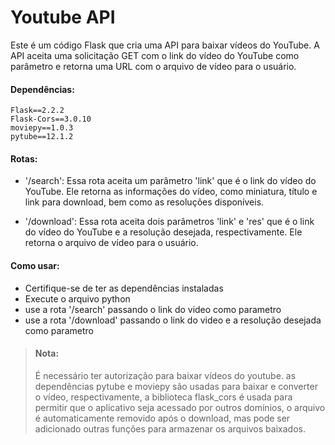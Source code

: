 # Youtube API
Este é um código Flask que cria uma API para baixar vídeos do YouTube. A API aceita uma solicitação GET com o link do vídeo do YouTube como parâmetro e retorna uma URL com o arquivo de vídeo para o usuário.

#### Dependências:

    Flask==2.2.2
    Flask-Cors==3.0.10
    moviepy==1.0.3
    pytube==12.1.2

#### Rotas:

  * '/search':
    Essa rota aceita um parâmetro 'link' que é o link do vídeo do YouTube. Ele retorna as informações do vídeo, como miniatura, título e link para download, bem como as resoluções disponíveis.

  * '/download':
    Essa rota aceita dois parâmetros 'link' e 'res' que é o link do vídeo do YouTube e a resolução desejada, respectivamente. Ele retorna o arquivo de vídeo para o usuário.

#### Como usar:

   * Certifique-se de ter as dependências instaladas
   * Execute o arquivo python
   * use a rota '/search' passando o link do video como parametro
   * use a rota '/download' passando o link do video e a resolução desejada como parametro

>#### Nota:
>  É necessário ter autorização para baixar vídeos do youtube.
>  as dependências pytube e moviepy são usadas para baixar e converter o vídeo, respectivamente,
>  a biblioteca flask_cors é usada para permitir que o aplicativo seja acessado por outros domínios,
>  o arquivo é automaticamente removido após o download, mas pode ser adicionado outras funções para armazenar os arquivos baixados.

